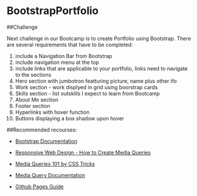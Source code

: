 # BootstrapPortfolio

##Challenge

Next challenge in our Bootcamp is to create Portfolio using Bootstrap.
There are several requirements that have to be completed:
1. include a Navigation Bar from Bootstrap
2. include navigation menu at the top
3. include links that are applicable to your portfolio, links need to navigate to the sections
4. Hero section with jumbotron featturing picture, name  plus other ifo
5. Work section - work displyed in grid using boorstrap cards
6. Skills section - list outskills I expect to learn from Bootcamp
7. About Me section
8. Footer section
9. Hyperlinks with hover function
10. Buttons displaying a box shadow upon hover

##Recommended recourses:
- [Bootstrap Documentation](https://getbootstrap.com/docs/4.0/getting-started/introduction/)

- [Responsive Web Design - How to Create Media Queries](https://www.youtube.com/watch?v=5xzaGSYd7jM)

- [Media Queries 101 by CSS Tricks](https://css-tricks.com/css-media-queries/)

- [Media Query Documentation](https://www.w3schools.com/css/css_rwd_mediaqueries.asp)

- [Github Pages Guide](https://pages.github.com/)
